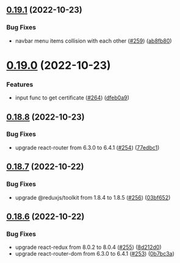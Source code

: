 ## [0.19.1](https://github.com/thecyberworld/thecyberhub.org/compare/v0.19.0...v0.19.1) (2022-10-23)


### Bug Fixes

* navbar menu items collision with each other ([#259](https://github.com/thecyberworld/thecyberhub.org/issues/259)) ([ab8fb80](https://github.com/thecyberworld/thecyberhub.org/commit/ab8fb802663121705581f6d52a0b31bb4192a3ad))



# [0.19.0](https://github.com/thecyberworld/thecyberhub.org/compare/v0.18.8...v0.19.0) (2022-10-23)


### Features

* input func to get certificate ([#264](https://github.com/thecyberworld/thecyberhub.org/issues/264)) ([dfeb0a9](https://github.com/thecyberworld/thecyberhub.org/commit/dfeb0a9cf824e85be87eeb6c47839e23c4e171d2))



## [0.18.8](https://github.com/thecyberworld/thecyberhub.org/compare/v0.18.7...v0.18.8) (2022-10-23)


### Bug Fixes

* upgrade react-router from 6.3.0 to 6.4.1 ([#254](https://github.com/thecyberworld/thecyberhub.org/issues/254)) ([77edbc1](https://github.com/thecyberworld/thecyberhub.org/commit/77edbc12bbfe8443806df770f4c16650d0795d79))



## [0.18.7](https://github.com/thecyberworld/thecyberhub.org/compare/v0.18.6...v0.18.7) (2022-10-22)


### Bug Fixes

* upgrade @reduxjs/toolkit from 1.8.4 to 1.8.5 ([#256](https://github.com/thecyberworld/thecyberhub.org/issues/256)) ([03bf652](https://github.com/thecyberworld/thecyberhub.org/commit/03bf652fa0a313d83dc48441158b5aa92cd6a873))



## [0.18.6](https://github.com/thecyberworld/thecyberhub.org/compare/v0.18.5...v0.18.6) (2022-10-22)


### Bug Fixes

* upgrade react-redux from 8.0.2 to 8.0.4 ([#255](https://github.com/thecyberworld/thecyberhub.org/issues/255)) ([8d212d0](https://github.com/thecyberworld/thecyberhub.org/commit/8d212d0b1b244be324a47f234ff356290eadfbbd))
* upgrade react-router-dom from 6.3.0 to 6.4.1 ([#253](https://github.com/thecyberworld/thecyberhub.org/issues/253)) ([0b7bc3a](https://github.com/thecyberworld/thecyberhub.org/commit/0b7bc3af827d01946f2da548806bd0bc58d1d27f))



